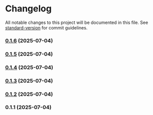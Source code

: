 # Changelog

All notable changes to this project will be documented in this file. See [standard-version](https://github.com/conventional-changelog/standard-version) for commit guidelines.

### [0.1.6](https://github.com/mehdiasadli/clyent/compare/v0.1.5...v0.1.6) (2025-07-04)

### [0.1.5](https://github.com/mehdiasadli/clyent/compare/v0.1.4...v0.1.5) (2025-07-04)

### [0.1.4](https://github.com/mehdiasadli/clyent/compare/v0.1.3...v0.1.4) (2025-07-04)

### [0.1.3](https://github.com/mehdiasadli/clyent/compare/v0.1.2...v0.1.3) (2025-07-04)

### [0.1.2](https://github.com/mehdiasadli/clyent/compare/v0.1.1...v0.1.2) (2025-07-04)

### 0.1.1 (2025-07-04)
